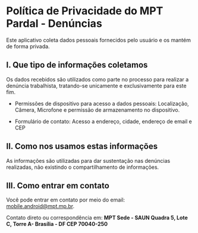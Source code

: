 # Política de Privacidade do MPT Pardal - Denúncias

Este aplicativo coleta dados pessoais fornecidos pelo usuário e os mantém de forma privada.

## I. Que tipo de informações coletamos

Os dados recebidos são utilizados como parte no processo para realizar a denúncia trabalhista, tratando-se unicamente e exclusivamente para este fim.

- Permissões de dispositivo para acesso a dados pessoais: Localização, Câmera, Microfone e permissão de armazenamento no dispositivo.

- Formulário de contato: Acesso a endereço, cidade, endereço de email e CEP

## II. Como nos usamos estas informações

As informações são utilizadas para dar sustentação nas denúncias realizadas, não existindo o compartilhamento de informações.

## III. Como entrar em contato

Você pode entrar em contato por meio do email: mobile.android@mpt.mp.br.

Contato direto ou correspondência em:
**MPT Sede - SAUN Quadra 5, Lote C, Torre A- Brasília - DF CEP 70040-250**

